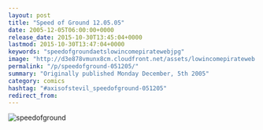 ```yaml
---
layout: post
title: "Speed of Ground 12.05.05"
date: 2005-12-05T06:00:00+0000
release_date: 2015-10-30T13:45:04+0000
lastmod: 2015-10-30T13:47:04+0000
keywords: "speedofgroundaetslowincomepiratewebjpg"
image: "http://d3e878vmunx8cm.cloudfront.net/assets/lowincomepirateweb.jpg"
permalink: "/p/speedofground-051205/"
summary: "Originally published Monday December, 5th 2005"
category: comics
hashtag: "#axisofstevil_speedofground-051205"
redirect_from:
---
```


![speedofground](http://d3e878vmunx8cm.cloudfront.net/assets/lowincomepirateweb.jpg)

